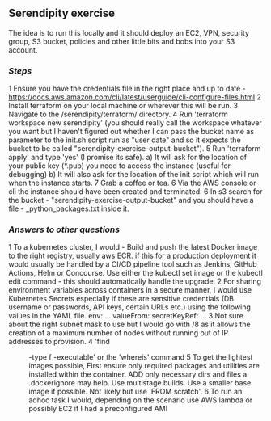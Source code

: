 ## **Serendipity exercise**

The idea is to run this locally and it should deploy an EC2, VPN, security group, S3 bucket, policies and other little
bits and bobs into your S3 account.

### *Steps*
1 Ensure you have the credentials file in the right place and up to date -
  https://docs.aws.amazon.com/cli/latest/userguide/cli-configure-files.html
2 Install terraform on your local machine or wherever this will be run.
3 Navigate to the /serendipity/terraform/ directory.
4 Run 'terraform workspace new serendipity' (you should really call the workspace whatever you want but I haven't figured
  out whether I can pass the bucket name as parameter to the init.sh script run as "user date" and so it expects the bucket
  to be called "serendipity-exercise-output-bucket").
5 Run 'terraform apply' and type 'yes' (I promise its safe).
  a) It will ask for the location of your public key (*.pub) you need to access the instance (useful for debugging)
  b) It will also ask for the location of the init script which will run when the instance starts.
7 Grab a coffee or tea.
6 Via the AWS console or cli the instance should have been created and terminated.
6 In s3 search for the bucket - "serendipity-exercise-output-bucket" and you should have a file -
  <instance ip>_python_packages.txt inside it.

### *Answers to other questions*

1 To a kubernetes cluster, I would -
  Build and push the latest Docker image to the right registry, usually aws ECR.
  if this for a production deployment it would usually be handled by a CI/CD pipeline tool such as Jenkins, GitHub Actions,
  Helm or Concourse.
  Use either the kubectl set image or the kubectl edit command - this should automatically handle the upgrade.
2 For sharing environment variables across containers in a secure manner, I would use Kubernetes Secrets especially if
  these are sensitive credentials (DB username or passwords, API keys, certain URLs etc.) using the following values in
  the YAML file.
  env:
  ...
     valueFrom:
            secretKeyRef:
  	...
3 Not sure about the right subnet mask to use but I would go with /8 as it allows the creation of a maximum number of
  nodes without running out of IP addresses to provision.
4 'find <dir> -type f -executable' or the 'whereis' command
5 To get the lightest images possible,
  First ensure only required packages and utilities are installed within the container.
  ADD only necessary dirs and files a .dockerignore may help.
  Use multistage builds.
  Use a smaller base image if possible.
  Not likely but use 'FROM scratch'.
6 To run an adhoc task I would, depending on the scenario use AWS lambda or possibly EC2 if I had a preconfigured AMI



